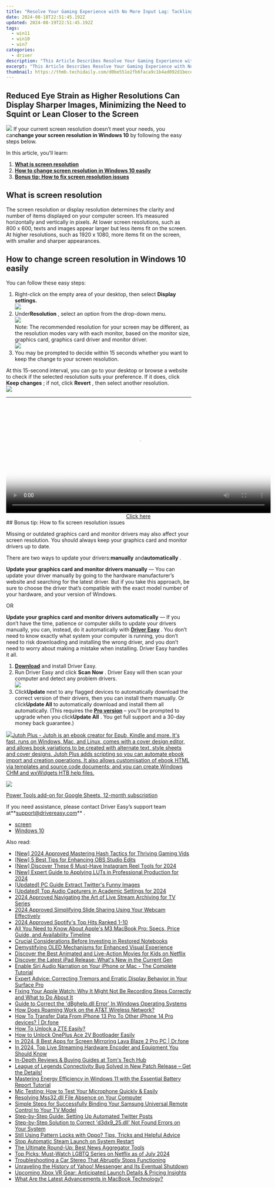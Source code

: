 ```yaml
---
title: "Resolve Your Gaming Experience with No More Input Lag: Tackling the Issue of a Sluggish Second Monitor in Win 10/11"
date: 2024-08-18T22:51:45.192Z
updated: 2024-08-19T22:51:45.192Z
tags:
  - win11
  - win10
  - win7
categories:
  - driver
description: "This Article Describes Resolve Your Gaming Experience with No More Input Lag: Tackling the Issue of a Sluggish Second Monitor in Win 10/11"
excerpt: "This Article Describes Resolve Your Gaming Experience with No More Input Lag: Tackling the Issue of a Sluggish Second Monitor in Win 10/11"
thumbnail: https://thmb.techidaily.com/d0be551e2fb6faca9c1b4ad092d1becef6333157c069bc8e90a60ea7ce1eb907.jpg
---
```


## Reduced Eye Strain as Higher Resolutions Can Display Sharper Images, Minimizing the Need to Squint or Lean Closer to the Screen

![](https://images.drivereasy.com/wp-content/uploads/2018/07/img_5b4ffe7b07316-257x300.png) If your current screen resolution doesn’t meet your needs, you can**change your screen resolution in Windows 10** by following the easy steps below.

In this article, you’ll learn:

1. [**What is screen resolution**](https://tools.techidaily.com/drivereasy/download/)
2. [**How to change screen resolution in Windows 10 easily**](https://tools.techidaily.com/drivereasy/download/)
3. [**Bonus tip: How to fix screen resolution issues**](https://tools.techidaily.com/drivereasy/download/)

## What is screen resolution

 The screen resolution or display resolution determines the clarity and number of items displayed on your computer screen. It’s measured horizontally and vertically in pixels. At lower screen resolutions, such as 800 x 600, texts and images appear larger but less items fit on the screen. At higher resolutions, such as 1920 x 1080, more items fit on the screen, with smaller and sharper appearances.

## How to change screen resolution in Windows 10 easily

You can follow these easy steps:

1. Right-click on the empty area of your desktop, then select **Display settings.**  
![](https://images.drivereasy.com/wp-content/uploads/2018/07/img_5b4f1c49d9518.jpg)
2. Under**Resolution** , select an option from the drop-down menu.  
![](https://images.drivereasy.com/wp-content/uploads/2018/10/img_5bb5da0169957.jpg)  
 Note: The recommended resolution for your screen may be different, as the resolution modes vary with each monitor, based on the monitor size, graphics card, graphics card driver and monitor driver.  
![](https://images.drivereasy.com/wp-content/uploads/2018/10/img_5bb5da2150aed.jpg)
3. You may be prompted to decide within 15 seconds whether you want to keep the change to your screen resolution.  

 At this 15-second interval, you can go to your desktop or browse a website to check if the selected resolution suits your preference. If it does, click **Keep changes** ; if not, click **Revert** ,  then select another resolution.  
![](https://images.drivereasy.com/wp-content/uploads/2018/07/img_5b500fc5a8316-1024x614.jpg)

---

<!-- affiliate ads begin -->
<span id="1993652">
					<video width="720" height="300" style="cursor:pointer"
           poster="//a.impactradius-go.com/display-clicktoplayimage/1993652.jpeg"
           onclick="if(!this.playClicked){this.play();this.setAttribute('controls',true);this.playClicked=true;}">
	   <source src="//a.impactradius-go.com/display-ad/22993-1993652">
	   <img src="//a.impactradius-go.com/display-clicktoplayimage/1993652.jpeg" style="border: none; height: 100%; width: 100%; object-fit: contain">
	</video>
	<div style="width:720px;text-align:center"><a href="javascript:window.open(decodeURIComponent('https%3A%2F%2Fhomestyler.sjv.io%2Fc%2F5597632%2F1993652%2F22993'), '_blank');void(0);">Click here</a></div>
</span>
<img height="0" width="0" src="https://imp.pxf.io/i/5597632/1993652/22993" style="position:absolute;visibility:hidden;" border="0" />
<!-- affiliate ads end -->
## Bonus tip: How to fix screen resolution issues

 Missing or outdated graphics card and monitor drivers may also affect your screen resolution. You should always keep your graphics card and monitor drivers up to date.

 There are two ways to update your drivers:**manually** and**automatically** .

**Update your graphics card and monitor drivers manually** — You can update your driver manually by going to the hardware manufacturer’s website and searching for the latest driver. But if you take this approach, be sure to choose the driver that’s compatible with the exact model number of your hardware, and your version of Windows.

OR

**Update your graphics card and monitor drivers automatically** — If you don’t have the time, patience or computer skills to update your drivers manually, you can, instead, do it automatically with **[Driver Easy](https://tools.techidaily.com/drivereasy/download/)**  . You don’t need to know exactly what system your computer is running, you don’t need to risk downloading and installing the wrong driver, and you don’t need to worry about making a mistake when installing. Driver Easy handles it all.

1. **[Download](https://tools.techidaily.com/drivereasy/download/)**  and install Driver Easy.
2. Run Driver Easy and click **Scan Now**  . Driver Easy will then scan your computer and detect any problem drivers.  
![](https://images.drivereasy.com/wp-content/uploads/2018/11/img_5befdf13eedd8.jpg)
3. Click**Update** next to any flagged devices to automatically download the correct version of their drivers, then you can install them manually. Or click**Update All** to automatically download and install them all automatically. (This requires the **[Pro version](https://tools.techidaily.com/drivereasy/download/)**  – you’ll be prompted to upgrade when you click**Update All** . You get full support and a 30-day money back guarantee.)  
<!-- affiliate ads begin -->
<a href="https://secure.2checkout.com/order/checkout.php?PRODS=4699091&QTY=1&AFFILIATE=108875&CART=1"><img src="https://secure.avangate.com/images/merchant/bccefcc1b1eee9eca3ae4f5c1a281482/products/1_jutoh-logo-1200x1600.jpg" border="0">Jutoh Plus -  Jutoh is an ebook creator for Epub, Kindle and more. It's fast, runs on Windows, Mac, and Linux, comes with a cover design editor, and allows book variations to be created with alternate text, style sheets and cover designs. Jutoh Plus adds scripting so you can automate ebook import and creation operations. It also allows customisation of ebook HTML via templates and source code documents; and you can create Windows CHM and wxWidgets HTB help files. </a>
<!-- affiliate ads end -->
![](https://images.drivereasy.com/wp-content/uploads/2018/11/img_5befdf7c39e1b.jpg)

<!-- affiliate ads begin -->
<a href="https://secure.2checkout.com/order/checkout.php?PRODS=4721564&QTY=1&AFFILIATE=108875&CART=1">Power Tools add-on for Google Sheets, 12-month subscription</a>
<!-- affiliate ads end -->
 If you need assistance, please contact Driver Easy’s support team at**<support@drivereasy.com>** .  

* [screen](https://tools.techidaily.com/drivereasy/download/)
* [Windows 10](https://tools.techidaily.com/drivereasy/download/)

<ins class="adsbygoogle"
     style="display:block"
     data-ad-format="autorelaxed"
     data-ad-client="ca-pub-7571918770474297"
     data-ad-slot="1223367746"></ins>



<ins class="adsbygoogle"
     style="display:block"
     data-ad-client="ca-pub-7571918770474297"
     data-ad-slot="8358498916"
     data-ad-format="auto"
     data-full-width-responsive="true"></ins>

<span class="atpl-alsoreadstyle">Also read:</span>
<div><ul>
<li><a href="https://youtube-webster.techidaily.com/024-approved-mastering-hash-tactics-for-thriving-gaming-vids/"><u>[New] 2024 Approved  Mastering Hash Tactics for Thriving Gaming Vids</u></a></li>
<li><a href="https://screen-recording.techidaily.com/new-5-best-tips-for-enhancing-obs-studio-edits/"><u>[New] 5 Best Tips for Enhancing OBS Studio Edits</u></a></li>
<li><a href="https://instagram-clips.techidaily.com/new-discover-these-6-must-have-instagram-reel-tools-for-2024/"><u>[New] Discover These 6 Must-Have Instagram Reel Tools for 2024</u></a></li>
<li><a href="https://fox-cloud.techidaily.com/new-expert-guide-to-applying-luts-in-professional-production-for-2024/"><u>[New] Expert Guide to Applying LUTs in Professional Production for 2024</u></a></li>
<li><a href="https://twitter-videos.techidaily.com/updated-pc-guide-extract-twitters-funny-images/"><u>[Updated] PC Guide  Extract Twitter's Funny Images</u></a></li>
<li><a href="https://screen-video-capture.techidaily.com/updated-top-audio-capturers-in-academic-settings-for-2024/"><u>[Updated] Top Audio Capturers in Academic Settings for 2024</u></a></li>
<li><a href="https://screen-capture.techidaily.com/2024-approved-navigating-the-art-of-live-stream-archiving-for-tv-series/"><u>2024 Approved  Navigating the Art of Live Stream Archiving for TV Series</u></a></li>
<li><a href="https://screen-video-capture.techidaily.com/2024-approved-simplifying-slide-sharing-using-your-webcam-effectively/"><u>2024 Approved  Simplifying Slide Sharing  Using Your Webcam Effectively</u></a></li>
<li><a href="https://screen-mirroring-recording.techidaily.com/2024-approved-spotifys-top-hits-ranked-1-10/"><u>2024 Approved  Spotify's Top Hits  Ranked 1-10</u></a></li>
<li><a href="https://tech-renaissance.techidaily.com/all-you-need-to-know-about-apples-m3-macbook-pro-specs-price-guide-and-availability-timeline/"><u>All You Need to Know About Apple's M3 MacBook Pro: Specs, Price Guide, and Availability Timeline</u></a></li>
<li><a href="https://tech-renaissance.techidaily.com/crucial-considerations-before-investing-in-restored-notebooks/"><u>Crucial Considerations Before Investing in Restored Notebooks</u></a></li>
<li><a href="https://tech-renaissance.techidaily.com/demystifying-oled-mechanisms-for-enhanced-visual-experience/"><u>Demystifying OLED Mechanisms for Enhanced Visual Experience</u></a></li>
<li><a href="https://tech-renaissance.techidaily.com/discover-the-best-animated-and-live-action-movies-for-kids-on-netflix/"><u>Discover the Best Animated and Live-Action Movies for Kids on Netflix</u></a></li>
<li><a href="https://tech-renaissance.techidaily.com/discover-the-latest-ipad-release-whats-new-in-the-current-gen/"><u>Discover the Latest iPad Release: What's New in the Current Gen</u></a></li>
<li><a href="https://tech-renaissance.techidaily.com/enable-siri-audio-narration-on-your-iphone-or-mac-the-complete-tutorial/"><u>Enable Siri Audio Narration on Your iPhone or Mac - The Complete Tutorial</u></a></li>
<li><a href="https://tech-renaissance.techidaily.com/expert-advice-correcting-tremors-and-erratic-display-behavior-in-your-surface-pro/"><u>Expert Advice: Correcting Tremors and Erratic Display Behavior in Your Surface Pro</u></a></li>
<li><a href="https://tech-renaissance.techidaily.com/fixing-your-apple-watch-why-it-might-not-be-recording-steps-correctly-and-what-to-do-about-it/"><u>Fixing Your Apple Watch: Why It Might Not Be Recording Steps Correctly and What to Do About It</u></a></li>
<li><a href="https://tech-renaissance.techidaily.com/guide-to-correct-the-dbghelpdll-error-in-windows-operating-systems/"><u>Guide to Correct the 'dBghelp.dll Error' In Windows Operating Systems</u></a></li>
<li><a href="https://tech-renaissance.techidaily.com/how-does-roaming-work-on-the-atandt-wireless-network/"><u>How Does Roaming Work on the AT&T Wireless Network?</u></a></li>
<li><a href="https://blog-min.techidaily.com/how-to-transfer-data-from-iphone-13-pro-to-other-iphone-14-pro-devices-drfone-by-drfone-transfer-data-from-ios-transfer-data-from-ios/"><u>How To Transfer Data From iPhone 13 Pro To Other iPhone 14 Pro devices? | Dr.fone</u></a></li>
<li><a href="https://unlock-android.techidaily.com/how-to-unlock-a-zte-easily-by-drfone-android/"><u>How To Unlock a ZTE Easily?</u></a></li>
<li><a href="https://easy-unlock-android.techidaily.com/how-to-unlock-oneplus-ace-2v-bootloader-easily-by-drfone-android/"><u>How to Unlock OnePlus Ace 2V Bootloader Easily</u></a></li>
<li><a href="https://screen-mirror.techidaily.com/in-2024-8-best-apps-for-screen-mirroring-lava-blaze-2-pro-pc-drfone-by-drfone-android/"><u>In 2024, 8 Best Apps for Screen Mirroring Lava Blaze 2 Pro PC | Dr.fone</u></a></li>
<li><a href="https://some-skills.techidaily.com/in-2024-top-live-streaming-hardware-encoder-and-equipment-you-should-know/"><u>In 2024, Top Live Streaming Hardware Encoder and Equipment You Should Know</u></a></li>
<li><a href="https://tech-renaissance.techidaily.com/in-depth-reviews-and-buying-guides-at-toms-tech-hub/"><u>In-Depth Reviews & Buying Guides at Tom's Tech Hub</u></a></li>
<li><a href="https://program-issues.techidaily.com/league-of-legends-connectivity-bug-solved-in-new-patch-release-get-the-details/"><u>League of Legends Connectivity Bug Solved in New Patch Release – Get the Details!</u></a></li>
<li><a href="https://tech-renaissance.techidaily.com/mastering-energy-efficiency-in-windows-11-with-the-essential-battery-report-tutorial/"><u>Mastering Energy Efficiency in Windows 11 with the Essential Battery Report Tutorial</u></a></li>
<li><a href="https://sound-issues.techidaily.com/mic-testing-how-to-test-your-microphone-quickly-and-easily/"><u>Mic Testing: How to Test Your Microphone Quickly & Easily</u></a></li>
<li><a href="https://tech-renaissance.techidaily.com/resolving-mss32dll-file-absence-on-your-computer/"><u>Resolving Mss32.dll File Absence on Your Computer</u></a></li>
<li><a href="https://tech-renaissance.techidaily.com/simple-steps-for-successfully-binding-your-samsung-universal-remote-control-to-your-tv-model/"><u>Simple Steps for Successfully Binding Your Samsung Universal Remote Control to Your TV Model</u></a></li>
<li><a href="https://tech-renaissance.techidaily.com/step-by-step-guide-setting-up-automated-twitter-posts/"><u>Step-by-Step Guide: Setting Up Automated Twitter Posts</u></a></li>
<li><a href="https://tech-renaissance.techidaily.com/step-by-step-solution-to-correct-d3dx925dll-not-found-errors-on-your-system/"><u>Step-by-Step Solution to Correct 'd3dx9_25.dll' Not Found Errors on Your System</u></a></li>
<li><a href="https://easy-unlock-android.techidaily.com/still-using-pattern-locks-with-oppo-tips-tricks-and-helpful-advice-by-drfone-android/"><u>Still Using Pattern Locks with Oppo? Tips, Tricks and Helpful Advice</u></a></li>
<li><a href="https://games-able.techidaily.com/stop-automatic-steam-launch-on-system-restart/"><u>Stop Automatic Steam Launch on System Restart</u></a></li>
<li><a href="https://tech-renaissance.techidaily.com/the-ultimate-round-up-best-news-aggregator-tools/"><u>The Ultimate Round-Up: Best News Aggregator Tools</u></a></li>
<li><a href="https://tech-renaissance.techidaily.com/top-picks-must-watch-lgbtq-series-on-netflix-as-of-july-2024/"><u>Top Picks: Must-Watch LGBTQ Series on Netflix as of July 2024</u></a></li>
<li><a href="https://tech-renaissance.techidaily.com/troubleshooting-a-car-stereo-that-abruptly-stops-functioning/"><u>Troubleshooting a Car Stereo That Abruptly Stops Functioning</u></a></li>
<li><a href="https://tech-renaissance.techidaily.com/unraveling-the-history-of-yahoo-messenger-and-its-eventual-shutdown/"><u>Unraveling the History of Yahoo! Messenger and Its Eventual Shutdown</u></a></li>
<li><a href="https://tech-renaissance.techidaily.com/upcoming-xbox-vr-gear-anticipated-launch-details-and-pricing-insights/"><u>Upcoming Xbox VR Gear: Anticipated Launch Details & Pricing Insights</u></a></li>
<li><a href="https://tech-renaissance.techidaily.com/what-are-the-latest-advancements-in-macbook-technology/"><u>What Are the Latest Advancements in MacBook Technology?</u></a></li>
</ul></div>
